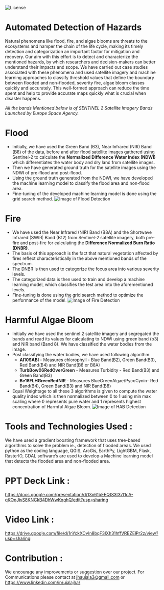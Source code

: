 ![License](https://img.shields.io/github/license/UjalaJha/NasaSpaceAppChallenge)

# Automated Detection of Hazards
Natural phenomena like flood, fire, and algae blooms are threats to the ecosystems and hamper the chain of the life cycle, making its timely detection and categorization an important factor for mitigation and recovery. Our aim with this effort is to detect and characterize the mentioned hazards, by which researchers and decision-makers can better understand their impacts and scope. We have carried out case studies associated with these phenomena and used satellite imagery and machine learning approaches to classify threshold values that define the boundary between flooded and non-flooded, severity fire, algae bloom classes quickly and accurately. This well-formed approach can reduce the time spent and help to provide accurate maps quickly what is crucial when disaster happens.

*All the bands Mentioned below is of SENTINEL 2 Satellite Imagery Bands Launched by Europe Space Agency.*

# Flood
- Initially, we have used the Green Band (B3), Near Infrared (NIR) Band (B8) of the data, before and after flood satellite images gathered using Sentinel-2 to calculate the **Normalized Difference Water Index (NDWI)** which differentiates the water body and dry land from satellite images.
- Then we have generated ground truth for the satellite images using the NDWI of pre-flood and post-flood.
- Using the ground truth generated from the NDWI, we have developed the machine learning model to classify the flood area and non-flood area.
- Fine-tuning of the developed machine learning model is done using the grid search method.
![Image of Flood Detection](https://github.com/UjalaJha/NasaSpaceAppChallenge/blob/master/Images/flood.PNG)


# Fire
- We have used the Near Infrared (NIR) Band (B8A) and the Shortwave Infrared (SWIR) Band (B12) from Sentinel-2 satellite imagery, both pre-fire and post-fire for calculating the **Difference Normalized Burn Ratio (DNBR)**.
- The basis of this approach is the fact that natural vegetation affected by fires reflect characteristically in the above mentioned bands of the spectrum.
- The DNBR is then used to categorize the focus area into various severity levels.
- The categorized data is then used to train and develop a machine learning model, which classifies the test area into the aforementioned levels.
- Fine-tuning is done using the grid search method to optimize the performance of the model.
![Image of Fire Detection](https://github.com/UjalaJha/NasaSpaceAppChallenge/blob/master/Images/fire.PNG)


# Harmful Algae Bloom
- Initially we have used the sentinel 2 satellite imagery and segregated the bands and read its values for calculating to NDWI using green band (b3) and NIR band (Band 8). We have classified the water bodies from the image.
- Post classifying the water bodies, we have used following algorithm 
  - **Al10SABI** - Measures chlorophyll - Blue Band(B2), Green Band(B3), Red Band(B4) and NIR Band(B8 or B8A)
  - **TurbBow06RedOverGreen** - Measures Turbidity - Red Band(B3) and Green Band(B3)
  - **Be16FLHGreenRedNIR**  - Measures BlueGreenAlgae/PycoCynin- Red Band(B4), Green Band(B3) and NIR Band(B8)
- Equal Weightage to all these 3 algorithms is given to compute the water quality index which is then normalized between 0 to 1 using min max scaling where 0 represents pure water and 1 represents highest concentration of Harmful Algae Bloom.
![Image of HAB Detection](https://github.com/UjalaJha/NasaSpaceAppChallenge/blob/master/Images/algae.PNG)


# Tools and Technologies Used :

We have used a gradient boosting framework that uses tree-based algorithms to solve the problem ie., detection of flooded areas. We used python as the coding language, QGIS, ArcGis, EarthPy, LightGBM, Flask, RasterIO, GDAL software’s are used to develop a Machine learning model that detects the flooded area and non-flooded area.

# PPT Deck Link : 
https://docs.google.com/presentation/d/13n61bEEQtS3t37t1cA-qKOqJivS8KNCkB4DhWwKqqhQ/edit?usp=sharing

# Video Link :
https://drive.google.com/file/d/1nYckXCvIn8bqF3lXh31hffVREZElPr2z/view?usp=sharing

# Contribution :
We encourage any improvements or suggestion over our project. For Communications please contact at jhaujala3@gmail.com or https://www.linkedin.com/in/ujalajha/
